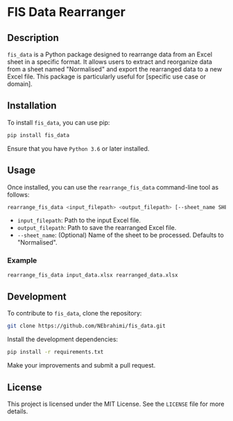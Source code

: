 
# FIS Data Rearranger

## Description
`fis_data` is a Python package designed to rearrange data from an Excel sheet in a specific format. It allows users to extract and reorganize data from a sheet named "Normalised" and export the rearranged data to a new Excel file. This package is particularly useful for [specific use case or domain].

## Installation
To install `fis_data`, you can use pip:
```bash
pip install fis_data
```
Ensure that you have `Python 3.6` or later installed.

## Usage
Once installed, you can use the `rearrange_fis_data` command-line tool as follows:
```bash
rearrange_fis_data <input_filepath> <output_filepath> [--sheet_name SHEET_NAME]
```
- `input_filepath`: Path to the input Excel file.
- `output_filepath`: Path to save the rearranged Excel file.
- `--sheet_name`: (Optional) Name of the sheet to be processed. Defaults to "Normalised".

### Example
```bash
rearrange_fis_data input_data.xlsx rearranged_data.xlsx
```

## Development
To contribute to `fis_data`, clone the repository:
```bash
git clone https://github.com/NEbrahimi/fis_data.git
```
Install the development dependencies:
```bash
pip install -r requirements.txt
```
Make your improvements and submit a pull request.

## License
This project is licensed under the MIT License. See the `LICENSE` file for more details.

